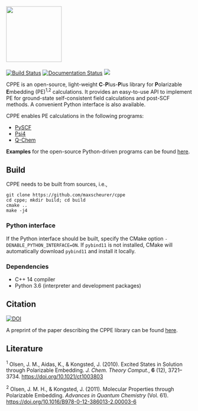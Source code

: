 <!-- # CPPE -->
# <img src="https://gist.githubusercontent.com/maxscheurer/43b3dd040ea09ab06546bc6c2c771f56/raw/ced0c420e4840faf203dbca4d719f90cd66ca3fb/cppe_logo.png" height=150>


[![Build Status](https://travis-ci.org/maxscheurer/cppe.svg?branch=master)](https://travis-ci.org/maxscheurer/cppe)
[![Documentation Status](https://readthedocs.org/projects/cppe/badge/?version=latest)](https://cppe.readthedocs.io/en/latest/?badge=latest)
![](https://img.shields.io/badge/ChemRxiv-%20preprint-critical?link=https://chemrxiv.org/articles/CPPE_An_Open-Source_C_and_Python_Library_for_Polarizable_Embedding/8949101)


CPPE is an open-source, light-weight **C**-**P**lus-**P**lus library for **P**olarizable **E**mbedding (PE)<sup>1,2</sup>
calculations.
It provides an easy-to-use API to implement PE for ground-state self-consistent field
calculations and post-SCF methods. A convenient Python interface is also available.

CPPE enables PE calculations in the following programs:
- [PySCF](https://github.com/pyscf/pyscf)
- [Psi4](https://github.com/psi4/psi4)
- [Q-Chem](https://www.q-chem.com)

__Examples__ for the open-source Python-driven programs can be found [here](https://github.com/maxscheurer/cppe_examples).

<!-- CPPE is currently implemented in the Q-Chem program package for PE-SCF
and PE-ADC calculations <sup>3</sup>, and the open-source
packages [Psi4](http://psicode.org) and [pyscf](https://github.com/pyscf/pyscf).
The latter implementation makes use of the Python interface. -->

## Build
CPPE needs to be built from sources, i.e.,
```
git clone https://github.com/maxscheurer/cppe
cd cppe; mkdir build; cd build
cmake ..
make -j4
```

### Python interface
If the Python interface should be built, specify the CMake option
`-DENABLE_PYTHON_INTERFACE=ON`. If `pybind11` is not installed, CMake
will automatically download `pybind11` and install it locally.

### Dependencies
- C++ 14 compiler
- Python 3.6 (interpreter and development packages)

<!-- ## Installation via pip
will be possible in the future. -->

## Citation
[![DOI](https://zenodo.org/badge/DOI/10.5281/zenodo.3345696.svg)](https://doi.org/10.5281/zenodo.3345696)

A preprint of the paper describing the CPPE library can be found [here](https://chemrxiv.org/articles/CPPE_An_Open-Source_C_and_Python_Library_for_Polarizable_Embedding/8949101).




## Literature
<sup>1</sup> Olsen, J. M., Aidas, K., & Kongsted, J. (2010). Excited States in Solution through Polarizable Embedding. _J. Chem. Theory Comput._, **6** (12), 3721–3734. https://doi.org/10.1021/ct1003803

<sup>2</sup> Olsen, J. M. H., & Kongsted, J. (2011). Molecular Properties through Polarizable Embedding. _Advances in Quantum Chemistry_ (Vol. 61). https://doi.org/10.1016/B978-0-12-386013-2.00003-6
